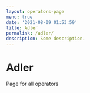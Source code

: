 ```yaml
---
layout: operators-page
menu: true
date: '2021-08-09 01:53:59'
title: Adler
permalink: /adler/
description: Some description.
---
```


# Adler

Page for all operators
